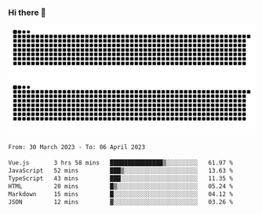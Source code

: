 ### Hi there 👋

![GitHub Snake Light](https://raw.githubusercontent.com/jichangee/jichangee/output/github-snake.svg#gh-light-mode-only)
![GitHub Snake dark](https://raw.githubusercontent.com/jichangee/jichangee/output/github-snake-dark.svg#gh-dark-mode-only)

<!--START_SECTION:waka-->

```text
From: 30 March 2023 - To: 06 April 2023

Vue.js       3 hrs 58 mins   ███████████████▒░░░░░░░░░   61.97 %
JavaScript   52 mins         ███▒░░░░░░░░░░░░░░░░░░░░░   13.63 %
TypeScript   43 mins         ███░░░░░░░░░░░░░░░░░░░░░░   11.35 %
HTML         20 mins         █▒░░░░░░░░░░░░░░░░░░░░░░░   05.24 %
Markdown     15 mins         █░░░░░░░░░░░░░░░░░░░░░░░░   04.12 %
JSON         12 mins         ▓░░░░░░░░░░░░░░░░░░░░░░░░   03.26 %
```

<!--END_SECTION:waka-->

<!--
![GitHub Snake Light](github-snake.svg#gh-light-mode-only)
![GitHub Snake dark](github-snake-dark.svg#gh-dark-mode-only)
-->

<!--
**jichangee/jichangee** is a ✨ _special_ ✨ repository because its `README.md` (this file) appears on your GitHub profile.

Here are some ideas to get you started:

- 🔭 I’m currently working on ...
- 🌱 I’m currently learning ...
- 👯 I’m looking to collaborate on ...
- 🤔 I’m looking for help with ...
- 💬 Ask me about ...
- 📫 How to reach me: ...
- 😄 Pronouns: ...
- ⚡ Fun fact: ...
-->
